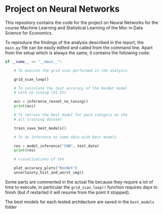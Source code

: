 # Project on Neural Networks

This repository contains the code for the project on Neural Networks for the course 
Machine Learning and Statistical Learning of the Msc in Data Science for Economics.

To reproduce the findings of the analysis described in the report, the `main.py` file 
can be easily edited and called from the command line. Apart from the setup which is
always the same, it contains the following code:

```python
if __name__ == "__main__":

    # To execute the grid scan performed in the analysis

    grid_scan_loop()

    # To calculate the test accuracy of the ResNet model 
    # with no tuning (91.5%) 

    acc = inference_resnet_no_tuning()
    print(acc)

    # To retrain the best model for each category on the 
    # all training dataset  

    train_save_best_models()

    # To do inference on some data with best models

    res = model_inference("CNN", test_data)
    print(res)

    # visualizations of the 

    plot_accuracy_plots("ResNet")
    uncertainty_hist_and_worst_img()
```

Some parts are commented in the actual file because they require a lot of
time to execute, in particular the `grid_scan_loop()` function requires days to finish
(but if restarted it will resume from the point it stopped).

The best models for each tested architecture are saved in the `best_models` folder
